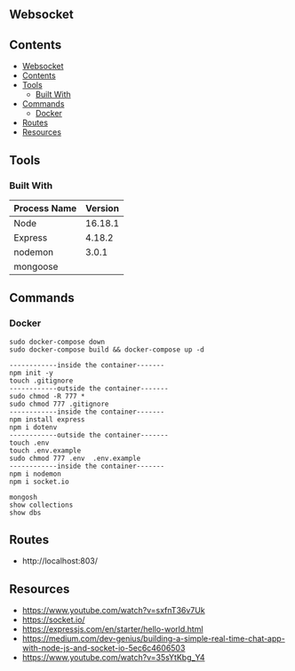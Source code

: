 ## Websocket

## Contents

- [Websocket](#websocket)
- [Contents](#contents)
- [Tools](#tools)
  - [Built With](#built-with)
- [Commands](#commands)
  - [Docker](#docker)
- [Routes](#routes)
- [Resources](#resources)

## Tools

### Built With

| Process Name | Version |
| ------------ | ------- |
| Node         | 16.18.1 |
| Express      | 4.18.2  |
| nodemon      | 3.0.1   |
| mongoose      |    |

## Commands 

### Docker
```
sudo docker-compose down
sudo docker-compose build && docker-compose up -d
```

```
------------inside the container-------
npm init -y
touch .gitignore
------------outside the container-------
sudo chmod -R 777 *
sudo chmod 777 .gitignore
------------inside the container-------
npm install express
npm i dotenv
------------outside the container-------
touch .env
touch .env.example
sudo chmod 777 .env  .env.example
------------inside the container-------
npm i nodemon
npm i socket.io
```

```
mongosh
show collections
show dbs
```

## Routes
- http://localhost:803/


## Resources
- https://www.youtube.com/watch?v=sxfnT36v7Uk 
- https://socket.io/
- https://expressjs.com/en/starter/hello-world.html 
- https://medium.com/dev-genius/building-a-simple-real-time-chat-app-with-node-js-and-socket-io-5ec6c4606503
- https://www.youtube.com/watch?v=35sYtKbg_Y4
